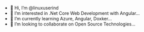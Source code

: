 - 👋 Hi, I’m @linuxuserind
- 👀 I’m interested in .Net Core Web Development with Angular...
- 🌱 I’m currently learning Azure, Angular, Doxker...
- 💞️ I’m looking to collaborate on Open Source Technologies...

<!---
linuxuserind/linuxuserind is a ✨ special ✨ repository because its `README.md` (this file) appears on your GitHub profile.
You can click the Preview link to take a look at your changes.
--->
